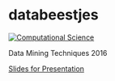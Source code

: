 databeestjes
============

[![Computational Science](http://preview.computationalscience.nl/wp-content/uploads/2014/09/computationalsciencelogo-fc-trans-300x100.png)](http://uva.computationalscience.nl/)

Data Mining Techniques 2016

[Slides for Presentation](http://sunsistemo.github.io/databeestjes)
